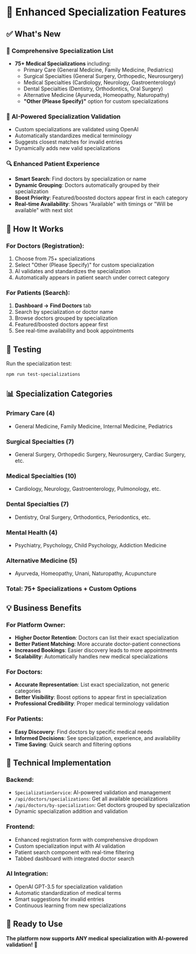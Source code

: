 # 🏥 Enhanced Specialization Features

## ✅ What's New

### 🎯 **Comprehensive Specialization List**
- **75+ Medical Specializations** including:
  - Primary Care (General Medicine, Family Medicine, Pediatrics)
  - Surgical Specialties (General Surgery, Orthopedic, Neurosurgery)
  - Medical Specialties (Cardiology, Neurology, Gastroenterology)
  - Dental Specialties (Dentistry, Orthodontics, Oral Surgery)
  - Alternative Medicine (Ayurveda, Homeopathy, Naturopathy)
  - **"Other (Please Specify)"** option for custom specializations

### 🤖 **AI-Powered Specialization Validation**
- Custom specializations are validated using OpenAI
- Automatically standardizes medical terminology
- Suggests closest matches for invalid entries
- Dynamically adds new valid specializations

### 🔍 **Enhanced Patient Experience**
- **Smart Search**: Find doctors by specialization or name
- **Dynamic Grouping**: Doctors automatically grouped by their specialization
- **Boost Priority**: Featured/boosted doctors appear first in each category
- **Real-time Availability**: Shows "Available" with timings or "Will be available" with next slot

## 🚀 How It Works

### For Doctors (Registration):
1. Choose from 75+ specializations
2. Select "Other (Please Specify)" for custom specialization
3. AI validates and standardizes the specialization
4. Automatically appears in patient search under correct category

### For Patients (Search):
1. **Dashboard → Find Doctors** tab
2. Search by specialization or doctor name
3. Browse doctors grouped by specialization
4. Featured/boosted doctors appear first
5. See real-time availability and book appointments

## 🧪 Testing

Run the specialization test:
```bash
npm run test-specializations
```

## 📊 Specialization Categories

### Primary Care (4)
- General Medicine, Family Medicine, Internal Medicine, Pediatrics

### Surgical Specialties (7)
- General Surgery, Orthopedic Surgery, Neurosurgery, Cardiac Surgery, etc.

### Medical Specialties (10)
- Cardiology, Neurology, Gastroenterology, Pulmonology, etc.

### Dental Specialties (7)
- Dentistry, Oral Surgery, Orthodontics, Periodontics, etc.

### Mental Health (4)
- Psychiatry, Psychology, Child Psychology, Addiction Medicine

### Alternative Medicine (5)
- Ayurveda, Homeopathy, Unani, Naturopathy, Acupuncture

### **Total: 75+ Specializations + Custom Options**

## 💡 Business Benefits

### For Platform Owner:
- **Higher Doctor Retention**: Doctors can list their exact specialization
- **Better Patient Matching**: More accurate doctor-patient connections
- **Increased Bookings**: Easier discovery leads to more appointments
- **Scalability**: Automatically handles new medical specializations

### For Doctors:
- **Accurate Representation**: List exact specialization, not generic categories
- **Better Visibility**: Boost options to appear first in specialization
- **Professional Credibility**: Proper medical terminology validation

### For Patients:
- **Easy Discovery**: Find doctors by specific medical needs
- **Informed Decisions**: See specialization, experience, and availability
- **Time Saving**: Quick search and filtering options

## 🔧 Technical Implementation

### Backend:
- `SpecializationService`: AI-powered validation and management
- `/api/doctors/specializations`: Get all available specializations
- `/api/doctors/by-specialization`: Get doctors grouped by specialization
- Dynamic specialization addition and validation

### Frontend:
- Enhanced registration form with comprehensive dropdown
- Custom specialization input with AI validation
- Patient search component with real-time filtering
- Tabbed dashboard with integrated doctor search

### AI Integration:
- OpenAI GPT-3.5 for specialization validation
- Automatic standardization of medical terms
- Smart suggestions for invalid entries
- Continuous learning from new specializations

## 🎯 Ready to Use

**The platform now supports ANY medical specialization with AI-powered validation!** 🚀
